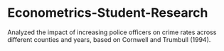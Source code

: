 # Econometrics-Student-Research
Analyzed the impact of increasing police officers on crime rates across different counties and years, based on Cornwell and Trumbull (1994).
